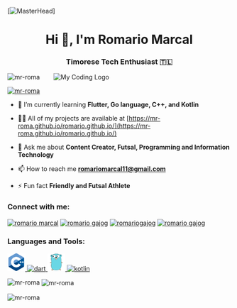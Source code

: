 [![MasterHead](https://drive.google.com/file/d/1nJUQOB8HmP2_5CwC0htfyMH8MVvpjfkE/view?usp=sharing)]
<h1 align="center">Hi 👋, I'm Romario Marcal</h1>
<h3 align="center">Timorese Tech Enthusiast 🇹🇱</h3>
<img align="right" alt="My Coding Logo" width="400" src="https://www.google.com/url?sa=i&url=https%3A%2F%2Fgithub.com%2FSRV1030%2FSRV1030%2Fblob%2Fmain%2FREADME.md&psig=AOvVaw0r7iTOiaFGbqj-lQaTZN_a&ust=1707886157300000&source=images&cd=vfe&opi=89978449&ved=0CBIQjRxqFwoTCNCP5e_Bp4QDFQAAAAAdAAAAABAE">

<p align="left"> <img src="https://komarev.com/ghpvc/?username=mr-roma&label=Profile%20views&color=0e75b6&style=flat" alt="mr-roma" /> </p>

<p align="left"> <a href="https://github.com/ryo-ma/github-profile-trophy"><img src="https://github-profile-trophy.vercel.app/?username=mr-roma" alt="mr-roma" /></a> </p>

- 🌱 I’m currently learning **Flutter, Go language, C++, and Kotlin**

- 👨‍💻 All of my projects are available at [https://mr-roma.github.io/romario.github.io/](https://mr-roma.github.io/romario.github.io/)

- 💬 Ask me about **Content Creator, Futsal, Programming and Information Technology**

- 📫 How to reach me **romariomarcal11@gmail.com**

- ⚡ Fun fact **Friendly and Futsal Athlete**

<h3 align="left">Connect with me:</h3>
<p align="left">
<a href="https://linkedin.com/in/romario marcal" target="blank"><img align="center" src="https://raw.githubusercontent.com/rahuldkjain/github-profile-readme-generator/master/src/images/icons/Social/linked-in-alt.svg" alt="romario marcal" height="30" width="40" /></a>
<a href="https://stackoverflow.com/users/romario gajog" target="blank"><img align="center" src="https://raw.githubusercontent.com/rahuldkjain/github-profile-readme-generator/master/src/images/icons/Social/stack-overflow.svg" alt="romario gajog" height="30" width="40" /></a>
<a href="https://instagram.com/romariogajog" target="blank"><img align="center" src="https://raw.githubusercontent.com/rahuldkjain/github-profile-readme-generator/master/src/images/icons/Social/instagram.svg" alt="romariogajog" height="30" width="40" /></a>
<a href="https://www.youtube.com/c/romario gajog" target="blank"><img align="center" src="https://raw.githubusercontent.com/rahuldkjain/github-profile-readme-generator/master/src/images/icons/Social/youtube.svg" alt="romario gajog" height="30" width="40" /></a>
</p>

<h3 align="left">Languages and Tools:</h3>
<p align="left"> <a href="https://www.w3schools.com/cpp/" target="_blank" rel="noreferrer"> <img src="https://raw.githubusercontent.com/devicons/devicon/master/icons/cplusplus/cplusplus-original.svg" alt="cplusplus" width="40" height="40"/> </a> <a href="https://dart.dev" target="_blank" rel="noreferrer"> <img src="https://www.vectorlogo.zone/logos/dartlang/dartlang-icon.svg" alt="dart" width="40" height="40"/> </a> <a href="https://golang.org" target="_blank" rel="noreferrer"> <img src="https://raw.githubusercontent.com/devicons/devicon/master/icons/go/go-original.svg" alt="go" width="40" height="40"/> </a> <a href="https://kotlinlang.org" target="_blank" rel="noreferrer"> <img src="https://www.vectorlogo.zone/logos/kotlinlang/kotlinlang-icon.svg" alt="kotlin" width="40" height="40"/> </a> </p>

<p><img align="left" src="https://github-readme-stats.vercel.app/api/top-langs?username=mr-roma&show_icons=true&locale=en&layout=compact" alt="mr-roma" /></p>

<p>&nbsp;<img align="center" src="https://github-readme-stats.vercel.app/api?username=mr-roma&show_icons=true&locale=en" alt="mr-roma" /></p>

<p><img align="center" src="https://github-readme-streak-stats.herokuapp.com/?user=mr-roma&" alt="mr-roma" /></p>
